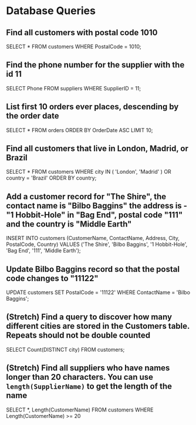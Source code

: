 # Database Queries

## Find all customers with postal code 1010

SELECT * 
FROM   customers 
WHERE  PostalCode = 1010; 

## Find the phone number for the supplier with the id 11

SELECT Phone 
FROM   suppliers
WHERE  SupplierID = 11;

## List first 10 orders ever places, descending by the order date

SELECT * 
FROM   orders 
ORDER  BY OrderDate ASC 
LIMIT  10; 

## Find all customers that live in London, Madrid, or Brazil

SELECT * 
FROM   customers 
WHERE  city IN ( 'London', 'Madrid' ) 
        OR country = 'Brazil' 
ORDER  BY country; 

## Add a customer record for "The Shire", the contact name is "Bilbo Baggins" the address is -"1 Hobbit-Hole" in "Bag End", postal code "111" and the country is "Middle Earth"

INSERT INTO customers 
            (CustomerName, 
             ContactName, 
             Address, 
             City, 
             PostalCode, 
             Country) 
VALUES      ('The Shire', 
             'Bilbo Baggins', 
             '1 Hobbit-Hole', 
             'Bag End', 
             '111', 
             'Middle Earth');

## Update Bilbo Baggins record so that the postal code changes to "11122"

UPDATE customers 
SET    PostalCode = '11122' 
WHERE  ContactName = 'Bilbo Baggins'; 

## (Stretch) Find a query to discover how many different cities are stored in the Customers table. Repeats should not be double counted

SELECT Count(DISTINCT city) 
FROM   customers;

## (Stretch) Find all suppliers who have names longer than 20 characters. You can use `length(SupplierName)` to get the length of the name

SELECT *, 
       Length(CustomerName) 
FROM   customers 
WHERE  Length(CustomerName) >= 20 